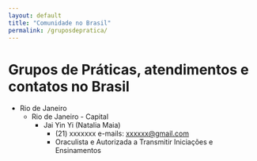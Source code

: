 ```yaml
---
layout: default
title: "Comunidade no Brasil"
permalink: /gruposdepratica/
---
```


# Grupos de Práticas, atendimentos e contatos no Brasil

- Rio de Janeiro
    - Rio de Janeiro​ - Capital
        - Jai Yin Yi (Natalia Maia)
            - (21) xxxxxxx e-mails: xxxxxx@gmail.com  
            - Oraculista e Autorizada a Transmitir Iniciações e Ensinamentos
